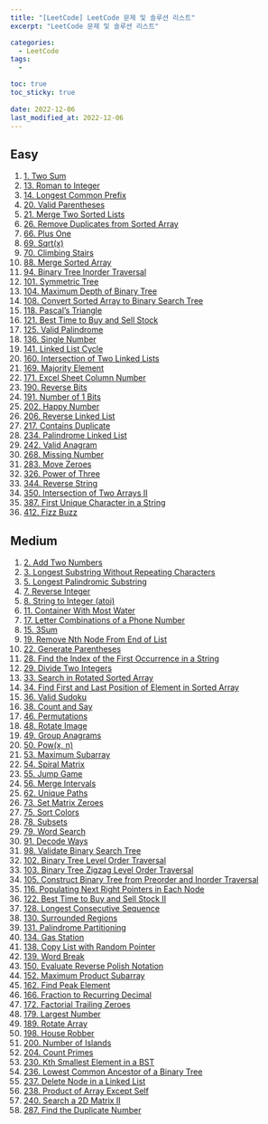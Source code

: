 ```yaml
---
title: "[LeetCode] LeetCode 문제 및 솔루션 리스트"
excerpt: "LeetCode 문제 및 솔루션 리스트"

categories:
  - LeetCode
tags:
  - 

toc: true
toc_sticky: true
 
date: 2022-12-06
last_modified_at: 2022-12-06
---
```

## **Easy**
<ol>
  <li><a href="/leetcode/LeetCode-1.-Two-sum/">1. Two Sum</a></li>
  <li><a href="/leetcode/LeetCode-13.Roman-to-Integer/">13. Roman to Integer</a></li>
  <li><a href="/leetcode/LeetCode-14.-Longest-Common-Prefix/">14. Longest Common Prefix</a></li>
  <li><a href="/leetcode/LeetCode-20.-Valid-Parentheses/">20. Valid Parentheses</a></li>
  <li><a href="/leetcode/LeetCode-21.-Merge-Two-Sorted-Lists/">21. Merge Two Sorted Lists</a></li>
  <li><a href="/leetcode/LeetCode-26.-Remove-Duplicates-from-Sorted-Array/">26. Remove Duplicates from Sorted Array</a></li>
  <li><a href="/leetcode/LeetCode-66.-Plus-One/">66. Plus One</a></li>
  <li><a href="/leetcode/LeetCode-69.-Sqrt(x)/">69. Sqrt(x)</a></li>
  <li><a href="/leetcode/LeetCode-70.-Climbing-Stairs/">70. Climbing Stairs</a></li>
  <li><a href="/leetcode/LeetCode-88.-Merge-Sorted-Array/">88. Merge Sorted Array</a></li>
  <li><a href="/leetcode/LeetCode-94.-Binary-Tree-Inorder-Traversal/">94. Binary Tree Inorder Traversal</a></li>
  <li><a href="/leetcode/LeetCode-101.-Symmetric-Tree/">101. Symmetric Tree</a></li>
  <li><a href="/leetcode/LeetCode-104.-Maximum-Depth-of-Binary-Tree/">104. Maximum Depth of Binary Tree</a></li>
  <li><a href="/leetcode/LeetCode-108.-Convert-Sorted-Array-to-Binary-Search-Tree/">108. Convert Sorted Array to Binary Search Tree</a></li>
  <li><a href="/leetcode/LeetCode-118.-Pascal's-Triangle/">118. Pascal’s Triangle</a></li>
  <li><a href="/leetcode/LeetCode-121.-Best-Time-to-Buy-and-Sell-Stock/">121. Best Time to Buy and Sell Stock</a></li>
  <li><a href="/leetcode/LeetCode-125.-Valid-Palindrome/">125. Valid Palindrome</a></li>
  <li><a href="/leetcode/LeetCode-136.-Single-Number/">136. Single Number</a></li>
  <li><a href="/leetcode/LeetCode-141.-Linked-List-Cycle/">141. Linked List Cycle</a></li>
  <li><a href="/leetcode/LeetCode-160.-Intersection-of-Two-Linked-Lists/">160. Intersection of Two Linked Lists</a></li>
  <li><a href="/leetcode/LeetCode-169.-Majority-Element/">169. Majority Element</a></li>
  <li><a href="/leetcode/LeetCode-171.-Excel-Sheet-Column-Number/">171. Excel Sheet Column Number</a></li>
  <li><a href="/leetcode/LeetCode-190.-Reverse-Bits/">190. Reverse Bits</a></li>
  <li><a href="/leetcode/LeetCode-191.-Number-of-1-Bits/">191. Number of 1 Bits</a></li>
  <li><a href="/leetcode/LeetCode-202.-Happy-Number/">202. Happy Number</a></li>
  <li><a href="/leetcode/LeetCode-206.-Reverse-Linked-List/">206. Reverse Linked List</a></li>
  <li><a href="/leetcode/LeetCode-217.-Contains-Duplicate/">217. Contains Duplicate</a></li>
  <li><a href="/leetcode/LeetCode-234.-Palindrome-Linked-List/">234. Palindrome Linked List</a></li>
  <li><a href="/leetcode/LeetCode-242.-Valid-Anagram/">242. Valid Anagram</a></li>
  <li><a href="/leetcode/LeetCode-268.-Missing-Number/">268. Missing Number</a></li>
  <li><a href="/leetcode/LeetCode-283.-Move-Zeroes/">283. Move Zeroes</a></li>
  <li><a href="/leetcode/LeetCode-326.-Power-of-Three/">326. Power of Three</a></li>
  <li><a href="/leetcode/LeetCode-344.-Reverse-String/">344. Reverse String</a></li>
  <li><a href="/leetcode/LeetCode-350.-Intersection-of-Two-Arrays-II/">350. Intersection of Two Arrays II</a></li>
  <li><a href="/leetcode/LeetCode-387.-First-Unique-Character-in-a-String/">387. First Unique Character in a String</a></li>
  <li><a href="/leetcode/LeetCode-412.-Fizz-Buzz/">412. Fizz Buzz</a></li>

</ol>

## **Medium**
<ol>
  <li><a href="/leetcode/LeetCode-2.-Add-Two-Numbers/">2. Add Two Numbers</a></li>
  <li><a href="/leetcode/LeetCode-3.-Longest-Substring-Without-Repeating-Characters/">3. Longest Substring Without Repeating Characters</a></li>
  <li><a href="/leetcode/LeetCode-5.-Longest-Palindromic-Substring/">5. Longest Palindromic Substring</a></li>
  <li><a href="/leetcode/LeetCode-7.-Reverse-Integer/">7. Reverse Integer</a></li>
  <li><a href="/leetcode/LeetCode-8.-String-to-Integer-(atoi)/">8. String to Integer (atoi)</a></li>
  <li><a href="/leetcode/LeetCode-11.-Container-With-Most-Water/">11. Container With Most Water</a></li>
  <li><a href="/leetcode/LeetCode-17.-Letter-Combinations-of-a-Phone-Number/">17. Letter Combinations of a Phone Number</a></li>
  <li><a href="/leetcode/LeetCode-15.-3Sum/">15. 3Sum</a></li>
  <li><a href="/leetcode/LeetCode-19.-Remove-Nth-Node-From-End-of-List/">19. Remove Nth Node From End of List</a></li>
  <li><a href="/leetcode/LeetCode-22.-Generate-Parentheses/">22. Generate Parentheses</a></li>
  <li><a href="/leetcode/LeetCode-28.-Find-the-Index-of-the-First-Occurrence-in-a-String/">28. Find the Index of the First Occurrence in a String</a></li>
  <li><a href="/leetcode/LeetCode-29.-Divide-Two-Integers/">29. Divide Two Integers</a></li>
  <li><a href="/leetcode/LeetCode-33.-Search-in-Rotated-Sorted-Array/">33. Search in Rotated Sorted Array</a></li>
  <li><a href="/leetcode/LeetCode-34.-Find-First-and-Last-Position-of-Element-in-Sorted-Array/">34. Find First and Last Position of Element in Sorted Array</a></li>
  <li><a href="/leetcode/LeetCode-36.-Valid-Sudoku/">36. Valid Sudoku</a></li>
  <li><a href="/leetcode/LeetCode-38.-Count-and-Say/">38. Count and Say</a></li>
  <li><a href="/leetcode/LeetCode-46.-Permutations/">46. Permutations</a></li>
  <li><a href="/leetcode/LeetCode-48.-Rotate-Image/">48. Rotate Image</a></li>
  <li><a href="/leetcode/LeetCode-49.-Group-Anagrams/">49. Group Anagrams</a></li>
  <li><a href="/leetcode/LeetCode-50.-Pow(x,-n)/">50. Pow(x, n)</a></li>
  <li><a href="/leetcode/LeetCode-53.-Maximum-Subarray/">53. Maximum Subarray</a></li>
  <li><a href="/leetcode/LeetCode-54.-Spiral-Matrix/">54. Spiral Matrix</a></li>
  <li><a href="/leetcode/LeetCode-55.-Jump-Game/">55. Jump Game</a></li>
  <li><a href="/leetcode/LeetCode-56.-Merge-Intervals/">56. Merge Intervals</a></li>
  <li><a href="/leetcode/LeetCode-62.-Unique-Paths/">62. Unique Paths</a></li>
  <li><a href="/leetcode/LeetCode-73.-Set-Matrix-Zeroes/">73. Set Matrix Zeroes</a></li>
  <li><a href="/leetcode/LeetCode-75.-Sort-Colors/">75. Sort Colors</a></li>
  <li><a href="/leetcode/LeetCode-78.-Subsets/">78. Subsets</a></li>
  <li><a href="/leetcode/LeetCode-79.-Word-Search/">79. Word Search</a></li>
  <li><a href="/leetcode/LeetCode-91.-Decode-Ways/">91. Decode Ways</a></li>
  <li><a href="/leetcode/LeetCode-98.-Validate-Binary-Search-Tree/">98. Validate Binary Search Tree</a></li>
  <li><a href="/leetcode/LeetCode-102.-Binary-Tree-Level-Order-Traversal/">102. Binary Tree Level Order Traversal</a></li>
  <li><a href="/leetcode/LeetCode-103.-Binary-Tree-Zigzag-Level-Order-Traversal/">103. Binary Tree Zigzag Level Order Traversal</a></li>
  <li><a href="/leetcode/LeetCode-105.-Construct-Binary-Tree-from-Preorder-and-Inorder-Traversal/">105. Construct Binary Tree from Preorder and Inorder Traversal</a></li>
  <li><a href="/leetcode/LeetCode-116.-Populating-Next-Right-Pointers-in-Each-Node/">116. Populating Next Right Pointers in Each Node</a></li>
  <li><a href="/leetcode/LeetCode-122.-Best-Time-to-Buy-and-Sell-Stock-II/">122. Best Time to Buy and Sell Stock II</a></li>
  <li><a href="/leetcode/LeetCode-128.-Longest-Consecutive-Sequence/">128. Longest Consecutive Sequence</a></li>
  <li><a href="/leetcode/LeetCode-130.-Surrounded-Regions/">130. Surrounded Regions</a></li>
  <li><a href="/leetcode/LeetCode-131.-Palindrome-Partitioning/">131. Palindrome Partitioning</a></li>
  <li><a href="/leetcode/LeetCode-134.-Gas-Station/">134. Gas Station</a></li>
  <li><a href="/leetcode/LeetCode-138.-Copy-List-with-Random-Pointer/">138. Copy List with Random Pointer</a></li>
  <li><a href="/leetcode/LeetCode-139.-Word-Break/">139. Word Break</a></li>
  <!-- <li><a href="/leetcode/LeetCode-146.-LRU-Cache/">146. LRU Cache</a></li> -->
  <!-- <li><a href="/leetcode/LeetCode-148.-Sort-List/">148. Sort List</a></li> -->
  <li><a href="/leetcode/LeetCode-150.-Evaluate-Reverse-Polish-Notation/">150. Evaluate Reverse Polish Notation</a></li>
  <li><a href="/leetcode/LeetCode-152.-Maximum-Product-Subarray/">152. Maximum Product Subarray</a></li>
  <!-- <li><a href="/leetcode/LeetCode-155.-Min-Stack/">155. Min Stack</a></li> -->
  <li><a href="/leetcode/LeetCode-162.-Find-Peak-Element/">162. Find Peak Element</a></li>
  <li><a href="/leetcode/LeetCode-166.-Fraction-to-Recurring-Decimal/">166. Fraction to Recurring Decimal</a></li>
  <li><a href="/leetcode/LeetCode-172.-Factorial-Trailing-Zeroes/">172. Factorial Trailing Zeroes</a></li>
  <li><a href="/leetcode/LeetCode-179.-Largest-Number/">179. Largest Number</a></li>
  <li><a href="/leetcode/LeetCode-189.-Rotate-Array/">189. Rotate Array</a></li>
  <li><a href="/leetcode/LeetCode-198.-House-Robber/">198. House Robber</a></li>
  <li><a href="/leetcode/LeetCode-200.-Number-of-Islands/">200. Number of Islands</a></li>
  <li><a href="/leetcode/LeetCode-204.-Count-Primes/">204. Count Primes</a></li>
  <!-- <li><a href="/leetcode/LeetCode-207.-Course-Schedule/">207. Course Schedule</a></li> -->
  <!-- <li><a href="/leetcode/LeetCode-208.-Implement-Trie-(Prefix-Tree)/">208. Implement Trie (Prefix Tree)</a></li> -->
  <!-- <li><a href="/leetcode/LeetCode-210.-Course-Schedule-II/">210. Course Schedule II</a></li> -->
  <!-- <li><a href="/leetcode/LeetCode-215.-Kth-Largest-Element-in-an-Array/">215. Kth Largest Element in an Array</a></li> -->
  <!-- <li><a href="/leetcode/LeetCode-227.-Basic-Calculator-II/">227. Basic Calculator II</a></li> -->
  <li><a href="/leetcode/LeetCode-230.-Kth-Smallest-Element-in-a-BST/">230. Kth Smallest Element in a BST</a></li>
  <li><a href="/leetcode/LeetCode-236.-Lowest-Common-Ancestor-of-a-Binary-Tree/">236. Lowest Common Ancestor of a Binary Tree</a></li>
  <li><a href="/leetcode/LeetCode-237.-Delete-Node-in-a-Linked-List/">237. Delete Node in a Linked List</a></li>
  <li><a href="/leetcode/LeetCode-238.-Product-of-Array-Except-Self/">238. Product of Array Except Self</a></li>
  <li><a href="/leetcode/LeetCode-240.-Search-a-2D-Matrix-II/">240. Search a 2D Matrix II</a></li>
  <!-- <li><a href="/leetcode/LeetCode-279.-Perfect-Squares/">279. Perfect Squares</a></li> -->
  <li><a href="/leetcode/LeetCode-287.-Find-the-Duplicate-Number/">287. Find the Duplicate Number</a></li>
</ol>